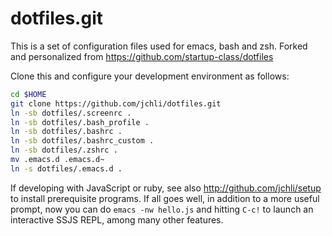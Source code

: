 dotfiles.git
============
This is a set of configuration files used for emacs, bash and zsh. Forked and personalized
from https://github.com/startup-class/dotfiles

Clone this and configure your development environment as follows:

```sh
cd $HOME
git clone https://github.com/jchli/dotfiles.git
ln -sb dotfiles/.screenrc .
ln -sb dotfiles/.bash_profile .
ln -sb dotfiles/.bashrc .
ln -sb dotfiles/.bashrc_custom .
ln -sb dotfiles/.zshrc .
mv .emacs.d .emacs.d~
ln -s dotfiles/.emacs.d .
```

If developing with JavaScript or ruby, see also http://github.com/jchli/setup to install prerequisite
programs. If all goes well, in addition to a more useful prompt, now you can
do `emacs -nw hello.js` and hitting `C-c!` to launch an interactive SSJS
REPL, among many other features. 
